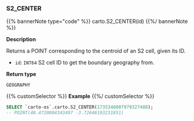 ### S2_CENTER

{{% bannerNote type="code" %}}
carto.S2_CENTER(id)
{{%/ bannerNote %}}

**Description**

Returns a POINT corresponding to the centroid of an S2 cell, given its ID.

* `id`: `INT64` S2 cell ID to get the boundary geography from.

**Return type**

`GEOGRAPHY`

{{% customSelector %}}
**Example**
{{%/ customSelector %}}

```sql
SELECT `carto-os`.carto.S2_CENTER(1735346007979327488);
-- POINT(40.4720004343497 -3.72646193231851)
```

